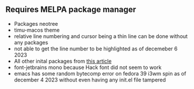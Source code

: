 ## Requires MELPA package manager 

* Packages neotree 
* timu-macos theme
* relative line numbering and cursor being a thin line can be done without any packages 
* not able to get the line number to be highlighted as of decemeber 6 2023  
* All other inital packages from [this article](https://unkertmedia.com/how-to-setup-emacs-for-web-development/)
* font-jetbrains mono because Hack font did not seem to work 
* emacs has some random bytecomp error on fedora 39 i3wm spin as of december 4 2023 without even having any init.el file tampered 
